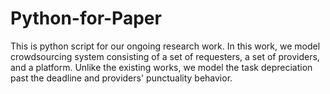 # Python-for-Paper
This is python script for our ongoing research work.
In this work, we model crowdsourcing system consisting of a set of requesters, a set of providers, and a platform.
Unlike the existing works, we model the task depreciation past the deadline and providers' punctuality behavior.
